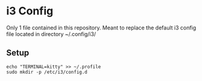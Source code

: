 # i3 Config
Only 1 file contained in this repository.
Meant to replace the default i3 config file located in directory ~/.config/i3/

## Setup

```shell
echo "TERMINAL=kitty" >> ~/.profile
sudo mkdir -p /etc/i3/config.d
```
